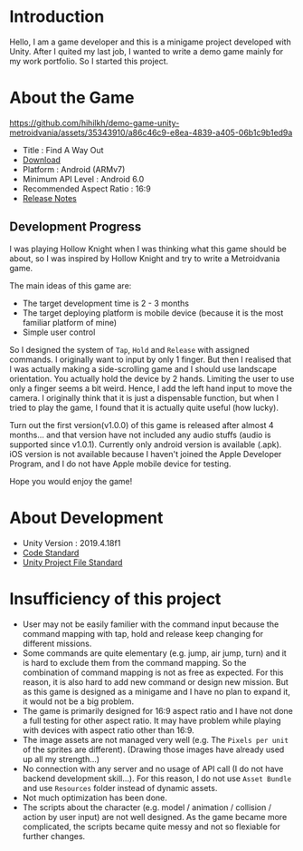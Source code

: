 # Introduction

Hello, I am a game developer and this is a minigame project developed with Unity. After I quited my last job, I wanted to write a demo game mainly for my work portfolio. So I started this project.

# About the Game

https://github.com/hihilkh/demo-game-unity-metroidvania/assets/35343910/a86c46c9-e8ea-4839-a405-06b1c9b1ed9a

* Title : Find A Way Out
* [Download](https://github.com/hihilkh/demo-game-unity-metroidvania/releases/latest)
* Platform : Android (ARMv7)
* Minimum API Level : Android 6.0
* Recommended Aspect Ratio : 16:9
* [Release Notes](./ReleaseNotes.md)

## Development Progress

I was playing Hollow Knight when I was thinking what this game should be about, so I was inspired by Hollow Knight and try to write a Metroidvania game. 

The main ideas of this game are:

* The target development time is 2 - 3 months
* The target deploying platform is mobile device (because it is the most familiar platform of mine)
* Simple user control

So I designed the system of `Tap`, `Hold` and `Release` with assigned commands. I originally want to input by only 1 finger. But then I realised that I was actually making a side-scrolling game and I should use landscape orientation. You actually hold the device by 2 hands. Limiting the user to use only a finger seems a bit weird. Hence, I add the left hand input to move the camera. I originally think that it is just a dispensable function, but when I tried to play the game, I found that it is actually quite useful (how lucky).

Turn out the first version(v1.0.0) of this game is released after almost 4 months... and that version have not included any audio stuffs (audio is supported since v1.0.1). Currently only android version is available (.apk). iOS version is not available because I haven't joined the Apple Developer Program, and I do not have Apple mobile device for testing.

Hope you would enjoy the game!

# About Development

* Unity Version : 2019.4.18f1
* [Code Standard](./Metroidvania/Assets/Documents/HihiFramework/CodeStandard.md)
* [Unity Project File Standard](./Metroidvania/Assets/Documents/HihiFramework/UnityProjectFileStandard.md)

# Insufficiency of this project

* User may not be easily familier with the command input because the command mapping with tap, hold and release keep changing for different missions.
* Some commands are quite elementary (e.g. jump, air jump, turn) and it is hard to exclude them from the command mapping. So the combination of command mapping is not as free as expected. For this reason, it is also hard to add new command or design new mission. But as this game is designed as a minigame and I have no plan to expand it, it would not be a big problem.
* The game is primarily designed for 16:9 aspect ratio and I have not done a full testing for other aspect ratio. It may have problem while playing with devices with aspect ratio other than 16:9.
* The image assets are not managed very well (e.g. The `Pixels per unit` of the sprites are different). (Drawing those images have already used up all my strength...)
* No connection with any server and no usage of API call (I do not have backend development skill...). For this reason, I do not use `Asset Bundle` and use `Resources` folder instead of dynamic assets.
* Not much optimization has been done.
* The scripts about the character (e.g. model / animation / collision / action by user input) are not well designed. As the game became more complicated, the scripts became quite messy and not so flexiable for further changes.
